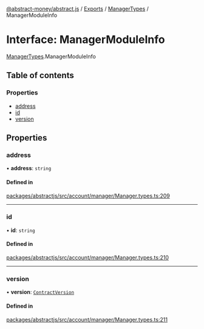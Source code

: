 [@abstract-money/abstract.js](../README.md) / [Exports](../modules.md) / [ManagerTypes](../modules/ManagerTypes.md) / ManagerModuleInfo

# Interface: ManagerModuleInfo

[ManagerTypes](../modules/ManagerTypes.md).ManagerModuleInfo

## Table of contents

### Properties

- [address](ManagerTypes.ManagerModuleInfo.md#address)
- [id](ManagerTypes.ManagerModuleInfo.md#id)
- [version](ManagerTypes.ManagerModuleInfo.md#version)

## Properties

### address

• **address**: `string`

#### Defined in

[packages/abstractjs/src/account/manager/Manager.types.ts:209](https://github.com/AbstractSDK/frontend/blob/07410073/packages/abstractjs/src/account/manager/Manager.types.ts#L209)

___

### id

• **id**: `string`

#### Defined in

[packages/abstractjs/src/account/manager/Manager.types.ts:210](https://github.com/AbstractSDK/frontend/blob/07410073/packages/abstractjs/src/account/manager/Manager.types.ts#L210)

___

### version

• **version**: [`ContractVersion`](ManagerTypes.ContractVersion.md)

#### Defined in

[packages/abstractjs/src/account/manager/Manager.types.ts:211](https://github.com/AbstractSDK/frontend/blob/07410073/packages/abstractjs/src/account/manager/Manager.types.ts#L211)
